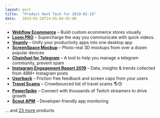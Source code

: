 ```yaml
---
layout: post
title:  "Product Hunt Tech for 2019-02-19"
date:   2019-02-20T14:05:04-05:00
---
```


* **[Webflow Ecommerce](https://www.producthunt.com/posts/webflow-ecommerce-2?utm_campaign=producthunt-api&utm_medium=api&utm_source=Application%3A+Daily+Digest+RSS+%28ID%3A+3202%29)** – Build custom ecommerce stores visually
* **[Loom PRO](https://www.producthunt.com/posts/loom-pro?utm_campaign=producthunt-api&utm_medium=api&utm_source=Application%3A+Daily+Digest+RSS+%28ID%3A+3202%29)** – Supercharge the way you communicate with quick videos.
* **[Veamly](https://www.producthunt.com/posts/veamly?utm_campaign=producthunt-api&utm_medium=api&utm_source=Application%3A+Daily+Digest+RSS+%28ID%3A+3202%29)** – Unify your productivity apps into one desktop app
* **[ScreenSpace Mockup](https://www.producthunt.com/posts/screenspace-mockup?utm_campaign=producthunt-api&utm_medium=api&utm_source=Application%3A+Daily+Digest+RSS+%28ID%3A+3202%29)** – Photo-real 3D mockups from over a dozen popular devices
* **[Chainfuel for Telegram](https://www.producthunt.com/posts/chainfuel-for-telegram?utm_campaign=producthunt-api&utm_medium=api&utm_source=Application%3A+Daily+Digest+RSS+%28ID%3A+3202%29)** – A tool to help you manage a telegram community, prevent spam
* **[Instagram Engagement Report 2019](https://www.producthunt.com/posts/instagram-engagement-report-2019?utm_campaign=producthunt-api&utm_medium=api&utm_source=Application%3A+Daily+Digest+RSS+%28ID%3A+3202%29)** – Data, insights & trends collected from 48M+ Instagram posts
* **[Userback](https://www.producthunt.com/posts/userback-2?utm_campaign=producthunt-api&utm_medium=api&utm_source=Application%3A+Daily+Digest+RSS+%28ID%3A+3202%29)** – Friction free feedback and screen caps from your users
* **[Travel Scams](https://www.producthunt.com/posts/travel-scams?utm_campaign=producthunt-api&utm_medium=api&utm_source=Application%3A+Daily+Digest+RSS+%28ID%3A+3202%29)** – Crowdsourced list of travel scams 🌎😓
* **[PowerSpike](https://www.producthunt.com/posts/powerspike?utm_campaign=producthunt-api&utm_medium=api&utm_source=Application%3A+Daily+Digest+RSS+%28ID%3A+3202%29)** – Connect with thousands of Twitch streamers to drive growth
* **[Scout APM](https://www.producthunt.com/posts/scout-apm?utm_campaign=producthunt-api&utm_medium=api&utm_source=Application%3A+Daily+Digest+RSS+%28ID%3A+3202%29)** – Developer-friendly app monitoring

… and [23 more](https://www.producthunt.com/tech) products